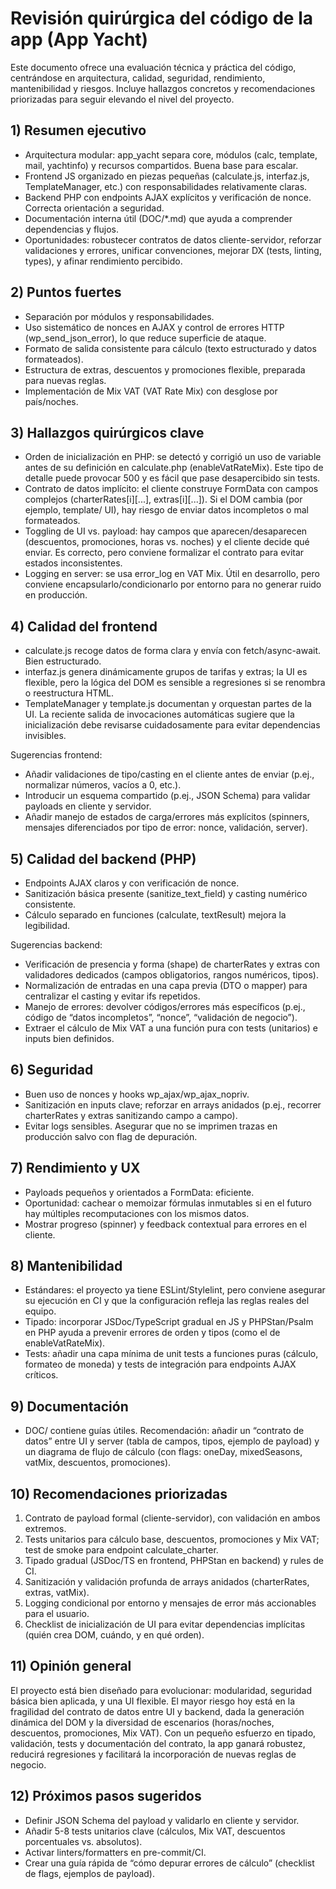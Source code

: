 # Revisión quirúrgica del código de la app (App Yacht)

Este documento ofrece una evaluación técnica y práctica del código, centrándose en arquitectura, calidad, seguridad, rendimiento, mantenibilidad y riesgos. Incluye hallazgos concretos y recomendaciones priorizadas para seguir elevando el nivel del proyecto.

## 1) Resumen ejecutivo
- Arquitectura modular: app_yacht separa core, módulos (calc, template, mail, yachtinfo) y recursos compartidos. Buena base para escalar.
- Frontend JS organizado en piezas pequeñas (calculate.js, interfaz.js, TemplateManager, etc.) con responsabilidades relativamente claras.
- Backend PHP con endpoints AJAX explícitos y verificación de nonce. Correcta orientación a seguridad.
- Documentación interna útil (DOC/*.md) que ayuda a comprender dependencias y flujos.
- Oportunidades: robustecer contratos de datos cliente-servidor, reforzar validaciones y errores, unificar convenciones, mejorar DX (tests, linting, types), y afinar rendimiento percibido.

## 2) Puntos fuertes
- Separación por módulos y responsabilidades.
- Uso sistemático de nonces en AJAX y control de errores HTTP (wp_send_json_error), lo que reduce superficie de ataque.
- Formato de salida consistente para cálculo (texto estructurado y datos formateados).
- Estructura de extras, descuentos y promociones flexible, preparada para nuevas reglas.
- Implementación de Mix VAT (VAT Rate Mix) con desglose por país/noches.

## 3) Hallazgos quirúrgicos clave
- Orden de inicialización en PHP: se detectó y corrigió un uso de variable antes de su definición en calculate.php (enableVatRateMix). Este tipo de detalle puede provocar 500 y es fácil que pase desapercibido sin tests.
- Contrato de datos implícito: el cliente construye FormData con campos complejos (charterRates[i][...], extras[i][...]). Si el DOM cambia (por ejemplo, template/ UI), hay riesgo de enviar datos incompletos o mal formateados.
- Toggling de UI vs. payload: hay campos que aparecen/desaparecen (descuentos, promociones, horas vs. noches) y el cliente decide qué enviar. Es correcto, pero conviene formalizar el contrato para evitar estados inconsistentes.
- Logging en server: se usa error_log en VAT Mix. Útil en desarrollo, pero conviene encapsularlo/condicionarlo por entorno para no generar ruido en producción.

## 4) Calidad del frontend
- calculate.js recoge datos de forma clara y envía con fetch/async-await. Bien estructurado.
- interfaz.js genera dinámicamente grupos de tarifas y extras; la UI es flexible, pero la lógica del DOM es sensible a regresiones si se renombra o reestructura HTML.
- TemplateManager y template.js documentan y orquestan partes de la UI. La reciente salida de invocaciones automáticas sugiere que la inicialización debe revisarse cuidadosamente para evitar dependencias invisibles.

Sugerencias frontend:
- Añadir validaciones de tipo/casting en el cliente antes de enviar (p.ej., normalizar números, vacíos a 0, etc.).
- Introducir un esquema compartido (p.ej., JSON Schema) para validar payloads en cliente y servidor.
- Añadir manejo de estados de carga/errores más explícitos (spinners, mensajes diferenciados por tipo de error: nonce, validación, server).

## 5) Calidad del backend (PHP)
- Endpoints AJAX claros y con verificación de nonce.
- Sanitización básica presente (sanitize_text_field) y casting numérico consistente.
- Cálculo separado en funciones (calculate, textResult) mejora la legibilidad.

Sugerencias backend:
- Verificación de presencia y forma (shape) de charterRates y extras con validadores dedicados (campos obligatorios, rangos numéricos, tipos).
- Normalización de entradas en una capa previa (DTO o mapper) para centralizar el casting y evitar ifs repetidos.
- Manejo de errores: devolver códigos/errores más específicos (p.ej., código de “datos incompletos”, “nonce”, “validación de negocio”).
- Extraer el cálculo de Mix VAT a una función pura con tests (unitarios) e inputs bien definidos.

## 6) Seguridad
- Buen uso de nonces y hooks wp_ajax/wp_ajax_nopriv.
- Sanitización en inputs clave; reforzar en arrays anidados (p.ej., recorrer charterRates y extras sanitizando campo a campo).
- Evitar logs sensibles. Asegurar que no se imprimen trazas en producción salvo con flag de depuración.

## 7) Rendimiento y UX
- Payloads pequeños y orientados a FormData: eficiente.
- Oportunidad: cachear o memoizar fórmulas inmutables si en el futuro hay múltiples recomputaciones con los mismos datos.
- Mostrar progreso (spinner) y feedback contextual para errores en el cliente.

## 8) Mantenibilidad
- Estándares: el proyecto ya tiene ESLint/Stylelint, pero conviene asegurar su ejecución en CI y que la configuración refleja las reglas reales del equipo.
- Tipado: incorporar JSDoc/TypeScript gradual en JS y PHPStan/Psalm en PHP ayuda a prevenir errores de orden y tipos (como el de enableVatRateMix).
- Tests: añadir una capa mínima de unit tests a funciones puras (cálculo, formateo de moneda) y tests de integración para endpoints AJAX críticos.

## 9) Documentación
- DOC/ contiene guías útiles. Recomendación: añadir un “contrato de datos” entre UI y server (tabla de campos, tipos, ejemplo de payload) y un diagrama de flujo de cálculo (con flags: oneDay, mixedSeasons, vatMix, descuentos, promociones).

## 10) Recomendaciones priorizadas
1) Contrato de payload formal (cliente-servidor), con validación en ambos extremos.
2) Tests unitarios para cálculo base, descuentos, promociones y Mix VAT; test de smoke para endpoint calculate_charter.
3) Tipado gradual (JSDoc/TS en frontend, PHPStan en backend) y rules de CI.
4) Sanitización y validación profunda de arrays anidados (charterRates, extras, vatMix).
5) Logging condicional por entorno y mensajes de error más accionables para el usuario.
6) Checklist de inicialización de UI para evitar dependencias implícitas (quién crea DOM, cuándo, y en qué orden).

## 11) Opinión general
El proyecto está bien diseñado para evolucionar: modularidad, seguridad básica bien aplicada, y una UI flexible. El mayor riesgo hoy está en la fragilidad del contrato de datos entre UI y backend, dada la generación dinámica del DOM y la diversidad de escenarios (horas/noches, descuentos, promociones, Mix VAT). Con un pequeño esfuerzo en tipado, validación, tests y documentación del contrato, la app ganará robustez, reducirá regresiones y facilitará la incorporación de nuevas reglas de negocio.

## 12) Próximos pasos sugeridos
- Definir JSON Schema del payload y validarlo en cliente y servidor.
- Añadir 5-8 tests unitarios clave (cálculos, Mix VAT, descuentos porcentuales vs. absolutos).
- Activar linters/formatters en pre-commit/CI.
- Crear una guía rápida de “cómo depurar errores de cálculo” (checklist de flags, ejemplos de payload).